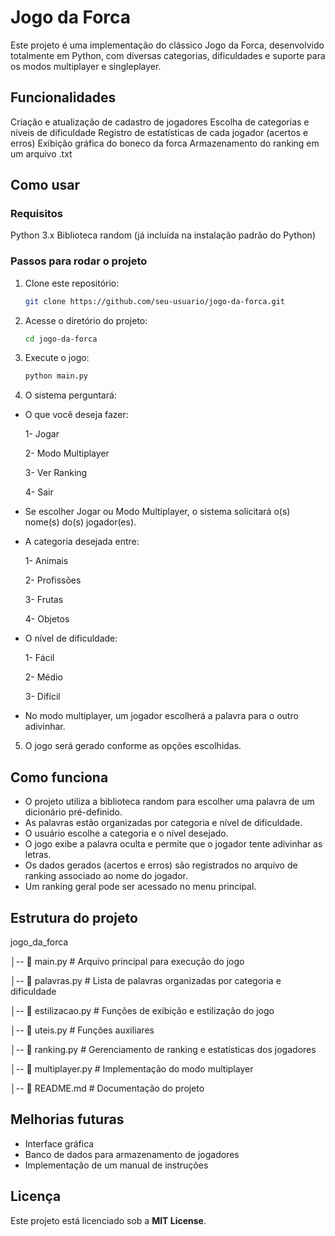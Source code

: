 # Jogo da Forca
Este projeto é uma implementação do clássico Jogo da Forca, desenvolvido totalmente em Python, com diversas categorias, dificuldades e suporte para os modos multiplayer e singleplayer.

## Funcionalidades
Criação e atualização de cadastro de jogadores
Escolha de categorias e níveis de dificuldade
Registro de estatísticas de cada jogador (acertos e erros)
Exibição gráfica do boneco da forca
Armazenamento do ranking em um arquivo .txt
## Como usar
### Requisitos
Python 3.x
Biblioteca random (já incluída na instalação padrão do Python)
### Passos para rodar o projeto
1. Clone este repositório:
    ```bash
    git clone https://github.com/seu-usuario/jogo-da-forca.git
2. Acesse o diretório do projeto:
    ```bash
    cd jogo-da-forca
3. Execute o jogo:
    ```bash
    python main.py
4. O sistema perguntará:
  - O que você deseja fazer:
    
      1- Jogar
    
      2- Modo Multiplayer
    
      3- Ver Ranking
    
      4- Sair
    
  - Se escolher Jogar ou Modo Multiplayer, o sistema solicitará o(s) nome(s) do(s) jogador(es).
  - A categoria desejada entre:
    
      1- Animais
    
      2- Profissões
    
      3- Frutas
    
      4- Objetos
    
  - O nível de dificuldade:
    
      1- Fácil
    
      2- Médio
    
      3- Difícil
  - No modo multiplayer, um jogador escolherá a palavra para o outro adivinhar.
5. O jogo será gerado conforme as opções escolhidas.
## Como funciona
- O projeto utiliza a biblioteca random para escolher uma palavra de um dicionário pré-definido.
- As palavras estão organizadas por categoria e nível de dificuldade.
- O usuário escolhe a categoria e o nível desejado.
- O jogo exibe a palavra oculta e permite que o jogador tente adivinhar as letras.
- Os dados gerados (acertos e erros) são registrados no arquivo de ranking associado ao nome do jogador.
- Um ranking geral pode ser acessado no menu principal.
## Estrutura do projeto
jogo_da_forca

│-- 📄 main.py           # Arquivo principal para execução do jogo

│-- 📄 palavras.py       # Lista de palavras organizadas por categoria e dificuldade

│-- 📄 estilizacao.py    # Funções de exibição e estilização do jogo

│-- 📄 uteis.py          # Funções auxiliares

│-- 📄 ranking.py        # Gerenciamento de ranking e estatísticas dos jogadores

│-- 📄 multiplayer.py    # Implementação do modo multiplayer

│-- 📄 README.md         # Documentação do projeto


## Melhorias futuras
- Interface gráfica
- Banco de dados para armazenamento de jogadores
- Implementação de um manual de instruções
## Licença
Este projeto está licenciado sob a **MIT License**.
